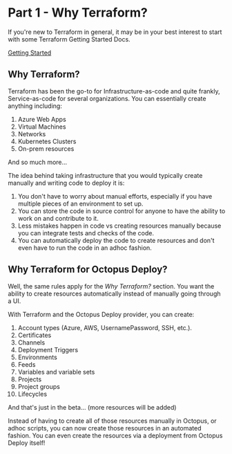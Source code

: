 # Part 1 - Why Terraform?

If you're new to Terraform in general, it may be in your best interest to start with some Terraform Getting Started Docs. 

[Getting Started](https://www.terraform.io/intro/index.html)

## Why Terraform?

Terraform has been the go-to for Infrastructure-as-code and quite frankly, Service-as-code for several organizations. You can essentially create anything including:
1. Azure Web Apps
2. Virtual Machines
3. Networks
4. Kubernetes Clusters
5. On-prem resources

And so much more...

The idea behind taking infrastructure that you would typically create manually and writing code to deploy it is:
1. You don't have to worry about manual efforts, especially if you have multiple pieces of an environment to set up.
2. You can store the code in source control for anyone to have the ability to work on and contribute to it.
3. Less mistakes happen in code vs creating resources manually because you can integrate tests and checks of the code.
4. You can automatically deploy the code to create resources and don't even have to run the code in an adhoc fashion.

## Why Terraform for Octopus Deploy?
Well, the same rules apply for the *Why Terraform?* section. You want the ability to create resources automatically instead of manually going through a UI.

With Terraform and the Octopus Deploy provider, you can create:
1. Account types (Azure, AWS, UsernamePassword, SSH, etc.).
2. Certificates
3. Channels
4. Deployment Triggers
5. Environments
6. Feeds
7. Variables and variable sets
8. Projects
9. Project groups
10. Lifecycles

And that's just in the beta... (more resources will be added)

Instead of having to create all of those resources manually in Octopus, or adhoc scripts, you can now create those resources in an automated fashion. You can even create the resources via a deployment from Octopus Deploy itself!

